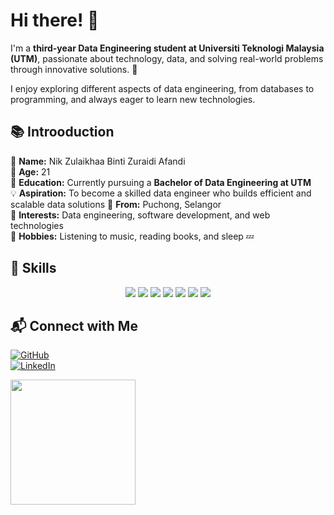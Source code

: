 # Hi there! 👋

I'm a **third-year Data Engineering student at Universiti Teknologi Malaysia (UTM)**, passionate about technology, data, and solving real-world problems through innovative solutions. 🚀  

I enjoy exploring different aspects of data engineering, from databases to programming, and always eager to learn new technologies.  



## 📚 Introoduction
💬 **Name:** Nik Zulaikhaa Binti Zuraidi Afandi  
🎂 **Age:** 21  
🌱 **Education:** Currently pursuing a **Bachelor of Data Engineering at UTM**  
💡 **Aspiration:** To become a skilled data engineer who builds efficient and scalable data solutions 
📍 **From:** Puchong, Selangor  
🎯 **Interests:** Data engineering, software development, and web technologies  
🎵 **Hobbies:** Listening to music, reading books, and sleep 💤 

 



## 🚀 Skills 

<p align="center">
  <img src="https://img.shields.io/badge/C%2B%2B-00599C?style=for-the-badge&logo=c%2B%2B&logoColor=white" />
  <img src="https://img.shields.io/badge/Java-007396?style=for-the-badge&logo=java&logoColor=white" />
  <img src="https://img.shields.io/badge/OOP-4CAF50?style=for-the-badge&logo=code&logoColor=white" />
  <img src="https://img.shields.io/badge/Python-3776AB?style=for-the-badge&logo=python&logoColor=white" />
  <img src="https://img.shields.io/badge/MySQL-4479A1?style=for-the-badge&logo=mysql&logoColor=white" />
  <img src="https://img.shields.io/badge/HTML5-E34F26?style=for-the-badge&logo=html5&logoColor=white" />
  <img src="https://img.shields.io/badge/CSS3-1572B6?style=for-the-badge&logo=css3&logoColor=white" />
</p>  



## 📬 Connect with Me  
<p align="center">
 
[![GitHub](https://img.shields.io/badge/GitHub-100000?style=for-the-badge&logo=github&logoColor=white)](https://github.com/nikzulaikhaa)  
[![LinkedIn](https://img.shields.io/badge/LinkedIn-0A66C2?style=for-the-badge&logo=linkedin&logoColor=white)]([https://www.linkedin.com/in/nik-zulaikhaa-binti-zuraidi-afandi-a607a7261/])  


  <img src="https://media.tenor.com/AKHj5e7v4pcAAAAj/cute.gif" width="200"/>
</p>
